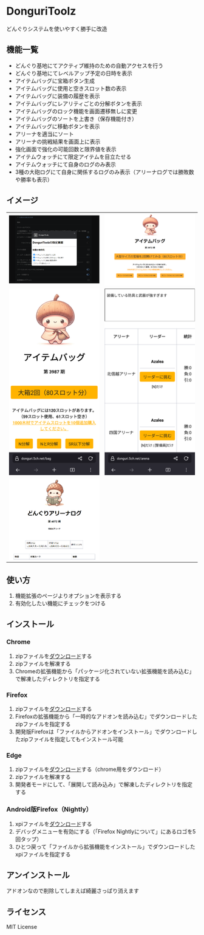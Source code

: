 # DonguriToolz
どんぐりシステムを使いやすく勝手に改造

## 機能一覧
- どんぐり基地にてアクティブ維持のための自動アクセスを行う
- どんぐり基地にてレベルアップ予定の日時を表示
- アイテムバッグに宝箱ボタン生成
- アイテムバッグに使用と空きスロット数の表示
- アイテムバッグに装備の履歴を表示
- アイテムバッグにレアリティごとの分解ボタンを表示
- アイテムバッグのロック機能を画面遷移無しに変更
- アイテムバッグのソートを上書き（保存機能付き）
- アイテムバッグに移動ボタンを表示
- アリーナを適当にソート
- アリーナの挑戦結果を画面上に表示
- 強化画面で強化の可能回数と限界値を表示
- アイテムウォッチにて限定アイテムを目立たせる
- アイテムウォッチにて自身のログのみ表示
- 3種の大砲ログにて自身に関係するログのみ表示（アリーナログでは勝敗数や勝率も表示）

## イメージ
<table>
<tr>
<td><img src="doc/images/options.png" width="240px" title="v0.5.0のオプション画面">
<td><img src="doc/images/v0.8_bag.png" width="240px" title="v0.8.0のアイテムバッグ画面">
</tr><tr>
<td><img src="doc/images/v0.9_a_bag.png" width="240px" title="v0.9.0のAndroid版アイテムバッグ画面">
<td><img src="doc/images/v0.9_a_arena.png" width="240px" title="v0.9.0のAndroid版アリーナ画面">
</tr><tr>
<td><img src="doc/images/v0.14_arenalog.png" width="240px" title="v0.14.1のアリーナログ画面">
<td>
</tr>
</table>

## 使い方
1. 機能拡張のページよりオプションを表示する
2. 有効化したい機能にチェックをつける

## インストール
### Chrome
1. zipファイルを[ダウンロード](https://github.com/makoto-san-study/DonguriToolz/releases)する
2. zipファイルを解凍する
3. Chromeの拡張機能から「パッケージ化されていない拡張機能を読み込む」で解凍したディレクトリを指定する
### Firefox
1. zipファイルを[ダウンロード](https://github.com/makoto-san-study/DonguriToolz/releases)する
2. Firefoxの拡張機能から「一時的なアドオンを読み込む」でダウンロードしたzipファイルを指定する
3. 開発版Firefoxは「ファイルからアドオンをインストール」でダウンロードしたzipファイルを指定してもインストール可能
### Edge
1. zipファイルを[ダウンロード](https://github.com/makoto-san-study/DonguriToolz/releases)する（chrome用をダウンロード）
2. zipファイルを解凍する
3. 開発者モードにして、「展開して読み込み」で解凍したディレクトリを指定する
### Android版Firefox（Nightly）
1. xpiファイルを[ダウンロード](https://github.com/makoto-san-study/DonguriToolz/releases)する
2. デバッグメニューを有効にする（「Firefox Nightlyについて」にあるロゴを5回タップ）
3. ひとつ戻って「ファイルから拡張機能をインストール」でダウンロードしたxpiファイルを指定する

## アンインストール
アドオンなので削除してしまえば綺麗さっぱり消えます

## ライセンス
MIT License

